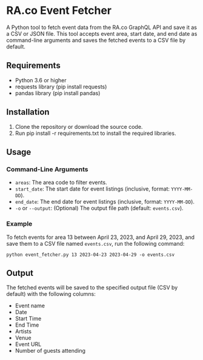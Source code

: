 # RA.co Event Fetcher

A Python tool to fetch event data from the RA.co GraphQL API and save it as a CSV or JSON file. This tool accepts event area, start date, and end date as command-line arguments and saves the fetched events to a CSV file by default.

## Requirements

- Python 3.6 or higher
- requests library (pip install requests)
- pandas library (pip install pandas)

## Installation

1. Clone the repository or download the source code.
2. Run pip install -r requirements.txt to install the required libraries.

## Usage

### Command-Line Arguments

- `areas`: The area code to filter events.
- `start_date`: The start date for event listings (inclusive, format: `YYYY-MM-DD`).
- `end_date`: The end date for event listings (inclusive, format: `YYYY-MM-DD`).
- `-o` or `--output`: (Optional) The output file path (default: `events.csv`).

### Example

To fetch events for area 13 between April 23, 2023, and April 29, 2023, and save them to a CSV file named `events.csv`, run the following command:

```
python event_fetcher.py 13 2023-04-23 2023-04-29 -o events.csv
```

## Output

The fetched events will be saved to the specified output file (CSV by default) with the following columns:

- Event name
- Date
- Start Time
- End Time
- Artists
- Venue
- Event URL
- Number of guests attending
